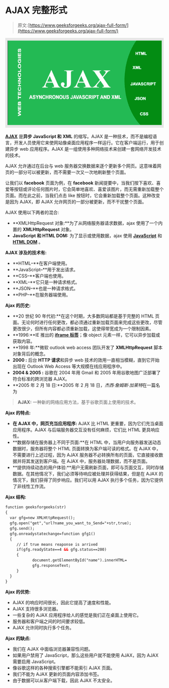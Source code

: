 # AJAX 完整形式

> 原文:[https://www.geeksforgeeks.org/ajax-full-form/](https://www.geeksforgeeks.org/ajax-full-form/)

[![](img/f46955418a391fc8f7b3188a46a3efba.png)](https://media.geeksforgeeks.org/wp-content/uploads/20200610193715/AJAX.png)

[**AJAX**](https://www.geeksforgeeks.org/ajax-introduction/) 是**异步 JavaScript 和 XML** 的缩写。AJAX 是一种技术，而不是编程语言，开发人员使用它来使网站像桌面应用程序一样运行。它在客户端运行，用于创建异步 web 应用程序。AJAX 是一组使用多种网络技术来创建一套网络开发技术的技术。

AJAX 允许通过在后台与 web 服务器交换数据来逐个更新多个网页。这意味着网页的一部分可以被更新，而不需要一次又一次地刷新整个页面。

让我们以 **facebook** 页面为例，在 **facebook** 新闻提要中，当我们按下喜欢、喜爱等按钮或评论任何图片时，它会简单地喜欢、喜爱该图片，而无需重新加载整个页面。而在此之前，当我们点击 like 按钮时，它会重新加载整个页面。这种改变是因为 AJAX，即 AJAX 允许网页的一部分被更新，而不干扰整个页面。

AJAX 使用以下两者的混合:

*   **XMLHttpRequest 对象:**为了从网络服务器请求数据，ajax 使用了一个内置的 **XMLHttpRequest** 对象。
*   **JavaScript 和 HTML DOM:** 为了显示或使用数据，ajax 使用 [**JavaScript**](https://www.geeksforgeeks.org/javascript-tutorial/) 和 [**HTML DOM**](https://www.geeksforgeeks.org/html-dom-html-object/) 。

**AJAX 涉及的技术有:**

*   **HTML–**在客户端使用。
*   **JavaScript–**用于发出请求。
*   **CSS–**客户端也使用。
*   **XML–**它只是一种请求格式。
*   **JSON–**也是一种请求格式。
*   **PHP–**在服务器端使用。

**Ajax 的历史:**

*   **20 世纪 90 年代初:**在这个时期，大多数网站都是基于完整的 HTML 页面。无论何时进行任何更改，都必须通过重新加载页面来完成这些更改，尽管更改很少，但所有内容都必须重新加载，这使得带宽成为一个限制因素。
*   **1996:**IE 推出的 [**iframe 标签**](https://www.geeksforgeeks.org/html-iframes/)；像 object 元素一样，它可以异步加载或获取内容。
*   **1998 年:**微软 outlook web access 团队开发了 **XMLHttpRequest** 脚本对象背后的概念。
*   **2000 :** 后台 **HTTP 请求**和异步 web 技术的效用一直相当模糊，直到它开始出现在 Outlook Web Access 等大规模在线应用程序中。
*   **2004 & 2005 :** 谷歌在 2004 年用 Gmail 和 2005 年用谷歌地图广泛部署了符合标准的跨浏览器 AJAX。
*   **2005 年 2 月 18 日:**2005 年 2 月 18 日，*杰西·詹姆斯·加莱特*在一篇名为

> **AJAX:** 一种新的网络应用方法，基于谷歌页面上使用的技术。

**Ajax 的特点:**

*   **在 AJAX 中，网页充当应用程序:** AJAX 比 HTML 更重要，因为它们充当桌面应用程序。AJAX 与后端服务器交互没有任何麻烦，它们比 HTML 更具响应性。
*   **数据存储在服务器上不同于页面:**在 HTML 中，当用户向服务器发送动态数据时，服务器将整个 HTML 页面转换为客户端可读的格式。在 AJAX 中，不需要进行上述过程，因为 AJAX 服务器不必转换所有的页面，它直接接收数据并将其发送到客户端。在 AJAX 中，服务器处理数据，而不是页面。
*   **提供持续动态的用户体验:**用户无需刷新页面，即可与页面交互，同时存储数据。在其他情况下，我们必须等待响应被处理并获得结果，但是在 AJAX 的情况下，我们获得了同步响应。我们可以用 AJAX 执行多个任务，因为它提供了非线性工作流。

**Ajax 结构:**

```html
function geeksforgeeks(str) 
{
  var gfg=new XMLHttpRequest();
  gfg.open("get","url?name_you_want_to_Send="+str,true);
  gfg.send();
  gfg.onreadystatechange=function gfg1() 
  {
     // if true means reaponse is arrived
     if(gfg.readyState==4 && gfg.status==200)          
     {
            document.getElementById("name").innerHTML=
            gfg.responseText;
     }
  }
}
```

**Ajax 的优势:**

*   AJAX 的响应时间很长，因此它提高了速度和性能。
*   AJAX 支持很多浏览器。
*   一些复杂的 AJAX 应用程序给人的感觉是我们正在桌面上使用它。
*   服务器和客户端之间的时间要求较低。
*   AJAX 允许同时执行多个任务。

**Ajax 的缺点:**

*   我们在 AJAX 中面临浏览器兼容性问题。
*   如果用户禁用了 JavaScript，那么这些用户就不能使用 AJAX，因为 AJAX 需要启用 JavaScript。
*   像谷歌这样的各种搜索引擎都不能索引 AJAX 页面。
*   我们不能为 AJAX 更新的页面内容添加书签。
*   由于数据可以从客户端下载，因此 AJAX 不太安全。